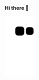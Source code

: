 ### Hi there 👋

![github-contribution-grid-snake](https://raw.githubusercontent.com/keitatata/keitatata/main/img/snake.svg) 
